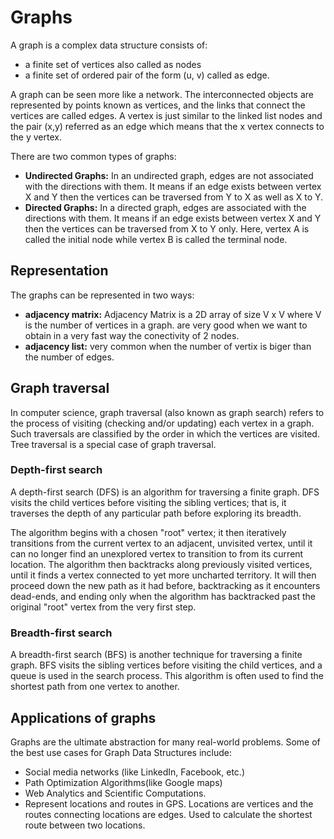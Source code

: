 # Graphs

A graph is a complex data structure consists of:
- a finite set of vertices also called as nodes
- a finite set of ordered pair of the form (u, v) called as edge. 

A graph can be seen more like a network. The interconnected objects are represented by points known as vertices, and the links that connect the vertices are called edges. A vertex is just similar to the linked list nodes and the pair (x,y) referred as an edge which means that the x vertex connects to the y vertex.

There are two common types of graphs:

- **Undirected Graphs:** In an undirected graph, edges are not associated with the directions with them. It means if an edge exists between vertex X and Y then the vertices can be traversed from Y to X as well as X to Y.
- **Directed Graphs:** In a directed graph, edges are associated with the directions with them. It means if an edge exists between vertex X and Y then the vertices can be traversed from X to Y only. Here, vertex A is called the initial node while vertex B is called the terminal node.

## Representation

The graphs can be represented in two ways:

- **adjacency matrix:** Adjacency Matrix is a 2D array of size V x V where V is the number of vertices in a graph. are very good when we want to obtain in a very fast way the conectivity of 2 nodes.
- **adjacency list:** very common when the number of vertix is biger  than the number of edges.

## Graph traversal

In computer science, graph traversal (also known as graph search) refers to the process of visiting (checking and/or updating) each vertex in a graph. Such traversals are classified by the order in which the vertices are visited. Tree traversal is a special case of graph traversal.

### **Depth-first search**

A depth-first search (DFS) is an algorithm for traversing a finite graph. DFS visits the child vertices before visiting the sibling vertices; that is, it traverses the depth of any particular path before exploring its breadth.

The algorithm begins with a chosen "root" vertex; it then iteratively transitions from the current vertex to an adjacent, unvisited vertex, until it can no longer find an unexplored vertex to transition to from its current location. The algorithm then backtracks along previously visited vertices, until it finds a vertex connected to yet more uncharted territory. It will then proceed down the new path as it had before, backtracking as it encounters dead-ends, and ending only when the algorithm has backtracked past the original "root" vertex from the very first step.

### **Breadth-first search**

A breadth-first search (BFS) is another technique for traversing a finite graph. BFS visits the sibling vertices before visiting the child vertices, and a queue is used in the search process. This algorithm is often used to find the shortest path from one vertex to another.

## Applications of graphs

Graphs are the ultimate abstraction for many real-world problems. Some of the best use cases for Graph Data Structures include:

- Social media networks (like LinkedIn, Facebook, etc.)
- Path Optimization Algorithms(like Google maps)
- Web Analytics and Scientific Computations.
- Represent locations and routes in GPS. Locations are vertices and the routes connecting locations are edges. Used to calculate the shortest route between two locations.